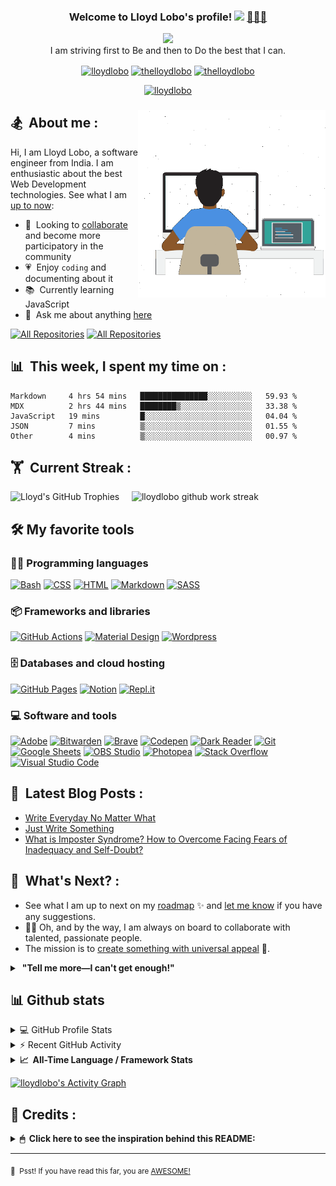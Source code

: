 <h3 align="center">
  Welcome to Lloyd Lobo's profile!
  <a href="https://www.lloydlobo.hashnode.dev.com/" target="\_blank" rel="noopener noreferrer"><img src="https://media.giphy.com/media/hvRJCLFzcasrR4ia7z/giphy.gif" width="28"></a>&nbsp;<a href="https://www.lloydlobo.hashnode.dev.com/" target="\_blank" rel="noopener noreferrer">👨🏽‍💻 </a>
</h3>

<!-- Typing SVG by DenverCoder1 - https://github.com/DenverCoder1/readme-typing-svg -->
<p align="center">
	<a href="https://lloydlobo.hashnode.dev/about"><img src="https://readme-typing-svg.herokuapp.com?lines=I+am+a++Front-end+Developer;I+am+a+Writer;I+am+a+Life-Long+Learner;I+am+a+Psychology+Nerd;I+am+a+Design+Aficionado;I+am+a+Musician;I+am+a+Generalist;I+am+a+Failure;I+am+a+Tree+Hugger+🤣;I+am+a+Misfit;I+am+a+Doggie+and+Kittie+Lover;I+am+a+Nobody;What+am+I?+🤔&font=Fira%20Code&center=true&width=440&height=45&color=2ea043&vCenter=true&size=22&duration=4000"></a>
	</br>
	I am striving first to Be and then to Do the best that I can.

<p align="center">
    <!-- <a href="https://dev.to/lloydlobo" target="blank"><img align="center" src="https://cdn.jsdelivr.net/npm/simple-icons@3.0.1/icons/dev-dot-to.svg" alt="lloydlobo" height="30" width="40" /></a> -->
    <a href="https://lloydlobo.hashnode.dev" target="blank"><img align="center"
            src="https://cdn.hashnode.com/res/hashnode/image/upload/v1592752137870/scHk9tTaA.png?auto=compress"
            alt="lloydlobo" height="30" width="30" /></a>
    <a href="https://twitter.com/thelloydlobo" target="blank"><img align="center"
            src="https://raw.githubusercontent.com/rahuldkjain/github-profile-readme-generator/master/src/images/icons/Social/twitter.svg"
            alt="thelloydlobo" height="30" width="40" /></a>
    <a href="https://linkedin.com/in/thelloydlobo" target="blank"><img align="center"
            src="https://raw.githubusercontent.com/rahuldkjain/github-profile-readme-generator/master/src/images/icons/Social/linked-in-alt.svg"
            alt="thelloydlobo" height="30" width="40" /></a>
    <!-- <a href="https://stackoverflow.com/users/4214976" target="blank"><img align="center" src="https://raw.githubusercontent.com/rahuldkjain/github-profile-readme-generator/master/src/images/icons/Social/stack-overflow.svg" alt="4214976" height="30" width="40" /></a> -->
    <!-- <a href="https://instagram.com/gautamkrishnar" target="blank"><img align="center" src="https://raw.githubusercontent.com/rahuldkjain/github-profile-readme-generator/master/src/images/icons/Social/instagram.svg" alt="gautamkrishnar" height="30" width="40" /></a> -->
</p>

<p align="center"> <a target="_blank" rel="noopener noreferrer" href="https://lloydlobo.hashnode.dev/about"><img
            src="https://komarev.com/ghpvc/?username=lloydlobo&label=Profile%20views&color=2ea043&style=flat"
            alt="lloydlobo" /> </a></p>

<!-- Social badges section -->
<!-- Badges with custom icons - https://github.com/DenverCoder1/custom-icon-badges -->
<!-- YouTube stats - https://github.com/DenverCoder1/github-readme-youtube-stats -->
<!-- View counter - https://github.com/DenverCoder1/Simple-View-Counter -->
<!-- Star counter - https://github.com/idealclover/GitHub-Star-Counter -->
<!-- <p align="center">
  <a href="https://www.youtube.com/c/DevProTips?sub_confirmation=1">
  <a href="https://github.com/lloydlobo?tab=repositories&sort=stargazers">
    <img alt="total stars" title="Total stars on GitHub" src="https://custom-icon-badges.herokuapp.com/badge/dynamic/json?logo=star&color=55960c&labelColor=488207&label=Stars&style=for-the-badge&query=%24.stars&url=https://api.github-star-counter.workers.dev/user/lloydlobo"/></a>
  <a href="https://github.com/lloydlobo?tab=followers">
    <img alt="followers" title="Follow me on Github" src="https://custom-icon-badges.herokuapp.com/github/followers/lloydlobo?color=236ad3&labelColor=1155ba&style=for-the-badge&logo=person-add&label=Follow&logoColor=white"/></a>
</p> -->

<!-- LOTTIEFILE GIF: DEVELOPER AT WORK  -->
<h3>
	<p>
		<a target="_blank" rel="noopener noreferrer" href="https://lloydlobo.hashnode.dev/about"><img align="right" height="300"
        width="300" alt="GIF" src="https://github.com/lloydlobo/lloydlobo/blob/main/assets/lloydlobo-banner.gif" />
		</a>
	</p>
</h3>

<!-- ABOUT SECTION -->
<div align="left">
<h2> 🏂 &nbsp;About me :</h3>

<p>
		Hi, I am Lloyd Lobo, a software engineer from India. I am enthusiastic about the best Web Development technologies. See what I am <a target="_blank" rel="noopener noreferrer" href="https://www.polywork.com/lloydlobo">up to now</a>:
</p>
<p>
<ul>
	<li>🤝 &nbsp;Looking to <a target="_blank" rel="noopener noreferrer"
		href="https://lloydlobo.hashnode.dev/collaborate">collaborate</a> and become more participatory in the community</li>
	<li>💗 &nbsp;Enjoy <code>coding</code> and documenting about it</li>
	<li>📚 &nbsp;Currently learning JavaScript</li>
	<li>💬 &nbsp;Ask me about anything <a target="_blank" rel="noopener noreferrer"
			href="https://github.com/lloydlobo/lloydlobo/discussions">here</a></li>
</ul>
</p>
</div>

<!-- ALL REPOS & ALL FORKS Button -->
<p align="left">
  <a href="https://github.com/lloydlobo?tab=repositories&sort=stargazers"><img alt="All Repositories" title="All Repositories" src="https://custom-icon-badges.herokuapp.com/badge/-All%20Repos-2962FF?style=for-the-badge&logoColor=white&logo=repo"/></a>
  <a href="https://github.com/lloydlobo/My-Contributions/blob/main/README.md"><img alt="All Repositories" title="All Repositories" src="https://custom-icon-badges.herokuapp.com/badge/-All%20Forks-2962FF?style=for-the-badge&logoColor=white&logo=fork"/></a>
</p>

## 📊 &nbsp;This week, I spent my time on :

<!--START_SECTION:waka-->

```text
Markdown     4 hrs 54 mins   ███████████████░░░░░░░░░░   59.93 %
MDX          2 hrs 44 mins   ████████▒░░░░░░░░░░░░░░░░   33.38 %
JavaScript   19 mins         █░░░░░░░░░░░░░░░░░░░░░░░░   04.04 %
JSON         7 mins          ▒░░░░░░░░░░░░░░░░░░░░░░░░   01.55 %
Other        4 mins          ▒░░░░░░░░░░░░░░░░░░░░░░░░   00.97 %
```

<!--END_SECTION:waka-->

## 🏋 &nbsp;Current Streak :

<!-- Stats Version 4.0 (with 1. trophy and 2. stat) HTML TABLE -->
<p align="left">
    <img width="395vw"
        src="https://github-profile-trophy.vercel.app/?username=lloydlobo&theme=gruvbox&row=2&column=4&margin-w=15&margin-h=15&no-frame=true"
        alt="Lloyd's GitHub Trophies" />
    &nbsp;
		&nbsp;
    <img align="top" width="395vw" src="https://github-readme-streak-stats.herokuapp.com/?user=lloydlobo&theme=gruvbox&dates=98972d&sideLabels=ebdbb2&stroke=babdc0&sideNums=98972d&hide_border=true"
        alt="lloydlobo github work streak" />
</p>

<!-- TOOLS ==> ALL LANGUAGES, FRAMEWORKS&LIBRARIES, DATABASE&HOSTING, SOFTWARES&TOOLS -->

## 🛠️ My favorite tools

### 👨‍💻 Programming languages

<p>
<!--     <a href="https://github.com/search?q=user%3ADenverCoder1+language%3Aassembly"><img alt="MIPS Assembly" src="https://custom-icon-badges.herokuapp.com/badge/Assembly-525252.svg?logo=asm-hex&logoColor=white"></a> -->
    <a href="https://github.com/search?q=user%3Alloydlobo+language%3Abash"><img alt="Bash" src="https://img.shields.io/badge/Bash-121011.svg?logo=gnu-bash&logoColor=white"></a>
<!--     <a href="https://github.com/search?q=user%3ADenverCoder1+language%3Ac"><img alt="C" src="https://custom-icon-badges.herokuapp.com/badge/C-03599C.svg?logo=c-in-hexagon&logoColor=white"></a> -->
<!--     <a href="https://github.com/search?q=user%3ADenverCoder1+language%3Acpp"><img alt="C++" src="https://custom-icon-badges.herokuapp.com/badge/C++-9C033A.svg?logo=cpp2&logoColor=white"></a> -->
<!--     <a href="https://github.com/search?q=user%3ADenverCoder1+language%3Acsharp"><img alt="C#" src="https://custom-icon-badges.herokuapp.com/badge/C%23-68217A.svg?logo=cs2&logoColor=white"></a> -->
<!--     <a href="https://github.com/search?q=user%3ADenverCoder1+language%3Aceylon"><img alt="Ceylon" src="https://custom-icon-badges.herokuapp.com/badge/Ceylon-E39842.svg?logo=ceylon&logoColor=white"></a> -->
    <a href="https://github.com/search?q=user%3Alloydlobo+language%3Acss"><img alt="CSS" src="https://img.shields.io/badge/CSS-1572B6.svg?logo=css3&logoColor=white"></a>
<!--     <a href="https://github.com/search?q=user%3ADenverCoder1+language%3Adart"><img alt="Dart" src="https://img.shields.io/badge/Dart-15A6C4.svg?logo=dart&logoColor=white"></a> -->
<!--     <a href="https://github.com/search?q=user%3Alloydlobo+language%3Ags"><img alt="Google Apps Script" src="https://custom-icon-badges.herokuapp.com/badge/Google%20Apps%20Script-02569B.svg?logo=color-swatch&logoColor=white"></a> -->
    <a href="https://github.com/search?q=user%3Alloydlobo+language%3Ahtml"><img alt="HTML" src="https://img.shields.io/badge/HTML-E34F26.svg?logo=html5&logoColor=white"></a>
<!--     <a href="https://github.com/search?q=user%3ADenverCoder1+language%3Ajava"><img alt="Java" src="https://img.shields.io/badge/Java-007396.svg?logo=java&logoColor=white"></a> -->
<!--     <a href="https://github.com/search?q=user%3ADenverCoder1+language%3Ajavascript"><img alt="JavaScript" src="https://img.shields.io/badge/JavaScript-F7DF1E.svg?logo=javascript&logoColor=black"></a> -->
<!--     <a href="https://github.com/search?q=user%3ADenverCoder1+language%3Akotlin"><img alt="Kotlin" src="https://img.shields.io/badge/Kotlin-0095D5.svg?logo=Kotlin&logoColor=white"></a> -->
<!--     <a href="https://github.com/search?q=user%3Alloydlobo+language%3Atex"><img alt="LaTeX" src="https://img.shields.io/badge/LaTeX-008080.svg?logo=LaTeX&logoColor=white"></a> -->
    <a href="https://github.com/search?q=user%3Alloydlobo+language%3Amarkdown"><img alt="Markdown" src="https://img.shields.io/badge/Markdown-000000.svg?logo=markdown&logoColor=white"></a>
<!--     <a href="https://github.com/search?q=user%3ADenverCoder1+language%3Ajavascript"><img alt="Node.js" src="https://img.shields.io/badge/Node.js-43853D.svg?logo=node.js&logoColor=white"></a> -->
<!--     <a href="https://github.com/search?q=user%3ADenverCoder1+language%3Aphp"><img alt="PHP" src="https://img.shields.io/badge/PHP-777BB4.svg?logo=php&logoColor=white"></a> -->
<!--     <a href="https://github.com/search?q=user%3ADenverCoder1+language%3Aprolog"><img alt="Prolog" src="https://custom-icon-badges.herokuapp.com/badge/Prolog-E61B23.svg?logo=swi-prolog&logoColor=white"></a> -->
<!--     <a href="https://github.com/search?q=user%3ADenverCoder1+language%3Apython"><img alt="Python" src="https://img.shields.io/badge/Python-14354C.svg?logo=python&logoColor=white"></a> -->
<!--     <a href="https://github.com/search?q=user%3ADenverCoder1+language%3Ar"><img alt="R" src="https://img.shields.io/badge/R-276DC3.svg?logo=r&logoColor=white"></a> -->
<!--     <a href="https://github.com/search?q=user%3ADenverCoder1+language%3Aruby"><img alt="Ruby" src="https://img.shields.io/badge/Ruby-CC342D.svg?logo=ruby&logoColor=white"></a> -->
    <a href="https://github.com/search?q=user%3Alloydlobo+language%3Asass"><img alt="SASS" src="https://img.shields.io/badge/Sass-hotpink.svg?logo=SASS&logoColor=white"></a>
<!--     <a href="https://github.com/search?q=user%3ADenverCoder1+language%3Ascratch"><img alt="Scratch" src="https://img.shields.io/badge/Scratch-4D97FF.svg?logo=scratch&logoColor=white"></a> -->
<!--     <a href="https://github.com/search?q=user%3ADenverCoder1+language%3Asql"><img alt="SQL" src="https://custom-icon-badges.herokuapp.com/badge/SQL-025E8C.svg?logo=database&logoColor=white"></a> -->
<!--     <a href="https://github.com/search?q=user%3ADenverCoder1+language%3Asvg"><img alt="SVG+XML" src="https://img.shields.io/badge/SVG%2BXML-e0982c.svg?logo=svg&logoColor=white"></a> -->
<!--     <a href="https://github.com/search?q=user%3ADenverCoder1+language%3AtypeScript"><img alt="TypeScript" src="https://img.shields.io/badge/TypeScript-007ACC.svg?logo=typescript&logoColor=white"></a> -->
</p>

### 📦 Frameworks and libraries

<p>
<!--     <a href="#"><img alt="Arduino" src="https://img.shields.io/badge/-Arduino-00979D?logo=Arduino&logoColor=white"></a> -->
<!--     <a href="#"><img alt="Bootstrap" src="https://img.shields.io/badge/Bootstrap-7952B3.svg?logo=bootstrap&logoColor=white"></a> -->
<!--     <a href="#"><img alt="Cordova" src="https://img.shields.io/badge/-Cordova-E8E8E8?logo=apache-cordova&logoColor=black"></a> -->
<!--     <a href="#"><img alt="Electron" src="https://img.shields.io/badge/Electron-20232e.svg?logo=electron&logoColor=white"></a> -->
<!--     <a href="#"><img alt="Express.js" src="https://img.shields.io/badge/Express.js-404d59.svg?logo=express&logoColor=white"></a> -->
<!--     <a href="#"><img alt="Flutter" src="https://img.shields.io/badge/Flutter-02569B.svg?logo=flutter&logoColor=white"></a> -->
    <a href="#"><img alt="GitHub Actions" src="https://img.shields.io/badge/GitHub%20Actions-2671E5.svg?logo=github%20actions&logoColor=white"></a>
<!--     <a href="#"><img alt="Jest" src="https://img.shields.io/badge/Jest-C21325.svg?logo=jest&logoColor=white"></a> -->
<!--     <a href="#"><img alt="JUnit" src="https://custom-icon-badges.herokuapp.com/badge/JUnit-25A162.svg?logo=check-circle&logoColor=white"></a> -->
<!--     <a href="#"><img alt="Keras" src="https://img.shields.io/badge/Keras-D00000.svg?logo=Keras&logoColor=white"></a> -->
    <a href="#"><img alt="Material Design" src="https://img.shields.io/badge/Material%20Design-0081CB.svg?logo=material-design&logoColor=white"></a>
<!--     <a href="#"><img alt="NumPy" src="https://img.shields.io/badge/Numpy-013243.svg?logo=numpy&logoColor=white"></a> -->
<!--     <a href="#"><img alt="Pandas" src="https://img.shields.io/badge/Pandas-150458.svg?logo=pandas&logoColor=white"></a> -->
<!--     <a href="#"><img alt="PHPUnit" src="https://custom-icon-badges.herokuapp.com/badge/PHPUnit-366488.svg?logo=test-tube&logoColor=white"></a> -->
<!--     <a href="#"><img alt="Pytest" src="https://img.shields.io/badge/Pytest-0A9EDC.svg?logo=pytest&logoColor=white"></a> -->
<!--     <a href="#"><img alt="React" src="https://img.shields.io/badge/React-20232a.svg?logo=react&logoColor=%2361DAFB"></a> -->
<!--     <a href="#"><img alt="SonarLint" src="https://img.shields.io/badge/-SonarLint-CB2029?logo=sonarlint&logoColor=white"></a> -->
<!--     <a href="#"><img alt="Symfony" src="https://img.shields.io/badge/Symfony-111111.svg?logo=symfony&logoColor=white"></a> -->
<!--     <a href="#"><img alt="SymPy" src="https://img.shields.io/badge/Sympy-3B5526.svg?logo=sympy&logoColor=white"></a> -->
<!--     <a href="#"><img alt="TensorFlow" src="https://img.shields.io/badge/TensorFlow-FF6F00.svg?logo=TensorFlow&logoColor=white"></a> -->
    <a href="#"><img alt="Wordpress" src="https://img.shields.io/badge/Wordpress-21759B?logo=wordpress&logoColor=white"></a>
<!--     <a href="#"><img alt="WPF (.Net)" src="https://img.shields.io/badge/WPF-5C2D91?logo=.net&logoColor=white"></a> -->
</p>

### 🗄️ Databases and cloud hosting

<p>
    <a href="#"><img alt="GitHub Pages" src="https://img.shields.io/badge/GitHub%20Pages-327FC7.svg?logo=github&logoColor=white"></a>
<!--     <a href="#"><img alt="Heroku" src="https://img.shields.io/badge/Heroku-430098.svg?logo=heroku&logoColor=white"></a> -->
<!--     <a href="#"><img alt="MongoDB" src ="https://img.shields.io/badge/MongoDB-4ea94b.svg?logo=mongodb&logoColor=white"></a> -->
<!--     <a href="#"><img alt="MySQL" src="https://img.shields.io/badge/MySQL-00f.svg?logo=mysql&logoColor=white"></a> -->
    <a href="#"><img alt="Notion" src="https://img.shields.io/badge/Notion-010101.svg?logo=notion&logoColor=white"></a>
<!--     <a href="#"><img alt="Oracle" src ="https://img.shields.io/badge/Oracle-F00000.svg?logo=oracle&logoColor=white"></a> -->
<!--     <a href="#"><img alt="PostgreSQL" src ="https://img.shields.io/badge/PostgreSQL-316192.svg?logo=postgresql&logoColor=white"></a> -->
    <a href="#"><img alt="Repl.it" src="https://img.shields.io/badge/Repl.it-0D101E.svg?logo=Replit&logoColor=white"></a>
<!--     <a href="#"><img alt="SQLite" src ="https://img.shields.io/badge/SQLite-07405e.svg?logo=sqlite&logoColor=white"></a> -->
<!--     <a href="#"><img alt="Vercel" src="https://img.shields.io/badge/Vercel-000000.svg?logo=vercel&logoColor=white"></a> -->
</p>

### 💻 Software and tools

<p>
    <a href="#"><img alt="Adobe" src="https://img.shields.io/badge/Adobe-FF0000.svg?logo=adobe&logoColor=white"></a>
<!--     <a href="#"><img alt="Android" src="https://img.shields.io/badge/Android-3DDC84?logo=android&logoColor=white"></a> -->
<!--     <a href="#"><img alt="Android Studio" src="https://img.shields.io/badge/Android%20Studio-008678.svg?logo=android-studio&logoColor=white"></a> -->
<!--     <a href="#"><img alt="Arch Linux" src="https://img.shields.io/badge/Arch%20Linux-1793D1.svg?logo=arch-linux&logoColor=white"></a> -->
<!--     <a href="#"><img alt="Audacity" src="https://img.shields.io/badge/-Audacity-0000CC?logo=audacity&logoColor=white"></a> -->
    <a href="#"><img alt="Bitwarden" src="https://img.shields.io/badge/-Bitwarden-175DDC?logo=bitwarden&logoColor=white"></a>
    <a href="#"><img alt="Brave" src="https://img.shields.io/badge/-Brave-FB542B?logo=brave&logoColor=white"></a>
    <a href="#"><img alt="Codepen" src="https://img.shields.io/badge/Codepen-000000.svg?logo=codepen&logoColor=white"></a>
<!--     <a href="#"><img alt="Construct 3" src="https://img.shields.io/badge/Construct%203-00b56a.svg?logo=construct-3&logoColor=white"></a> -->
    <a href="#"><img alt="Dark Reader" src="https://img.shields.io/badge/-Dark%20Reader-141E24?logo=dark-reader&logoColor=white"></a>
    <a href="#"><img alt="Git" src="https://img.shields.io/badge/Git-F05033.svg?logo=git&logoColor=white"></a>
    <a href="#"><img alt="Google Sheets" src="https://img.shields.io/badge/Google%20Sheets-34A853.svg?logo=google%20sheets&logoColor=white"></a>
<!--     <a href="#"><img alt="Inkscape" src="https://img.shields.io/badge/Inkscape-000000?logo=Inkscape&logoColor=white"></a> -->
<!--     <a href="#"><img alt="Jupyter" src="https://img.shields.io/badge/Jupyter-F37626.svg?logo=Jupyter&logoColor=white"></a> -->
<!--     <a href="#"><img alt="Mathematica" src="https://img.shields.io/badge/Mathematica-DD1100.svg?logo=wolfram-mathematica&logoColor=white"></a> -->
    <a href="#"><img alt="OBS Studio" src="https://img.shields.io/badge/-OBS%20Studio-302E31?logo=obs-studio&logoColor=white"></a>
    <a href="#"><img alt="Photopea" src="https://img.shields.io/badge/Photopea-18A497?logo=photopea&logoColor=white"></a>
<!--     <a href="#"><img alt="Postman" src="https://img.shields.io/badge/Postman-FF6C37?logo=postman&logoColor=white"></a> -->
    <a href="#"><img alt="Stack Overflow" src="https://img.shields.io/badge/-Stack%20Overflow-FE7A16?logo=stack-overflow&logoColor=white"></a>
    <a href="#"><img alt="Visual Studio Code" src="https://img.shields.io/badge/Visual%20Studio%20Code-0078d7.svg?logo=visual-studio-code&logoColor=white"></a>
</p>

<!-- END OF TOOLS -->

## 📕 &nbsp;Latest Blog Posts :

<!-- Activity -->
<!-- BLOG-POST-LIST:START -->

- [Write Everyday No Matter What](https://lloydlobo.hashnode.dev/write-everyday-no-matter-what)
- [Just Write Something](https://lloydlobo.hashnode.dev/just-write-something)
- [What is Imposter Syndrome? How to Overcome Facing Fears of Inadequacy and Self-Doubt?](https://medium.com/@thelloydlobo/what-is-imposter-syndrome-how-to-overcome-facing-fears-of-inadequacy-and-self-doubt-700be81a346f?source=rss-dec0b201d40d------2)
<!-- BLOG-POST-LIST:END -->

## 🔭 &nbsp;What's Next? :

- See what I am up to next on my <a target="_blank" rel="noopener noreferrer"
    href="https://lloydlobo.hashnode.dev/now">roadmap</a> ✨ and <a target="_blank" rel="noopener noreferrer"
    href="https://github.com/lloydlobo/lloydlobo/discussions">let me know</a> if you have any suggestions.
- 🙇‍♂️ Oh, and by the way, I am always on board to collaborate with talented, passionate people.
- The mission is to <a target="_blank"
      rel="noopener noreferrer" href="https://lloydlobo.hashnode.dev/collaborate">create something with universal
  appeal</a> 🙌.

<details>
    <summary>&nbsp;<b>"Tell me more—I can't get enough!"</b></summary>
    <br>
    <ul>
			<li>People want something useful and reliable. 🔨</li>
				<li>Open-source technologies help developers build products without any personal profit 🙅 in mind.
					<ul>
						<li>Although there may be some arguments about this.</li> 
						<li>Check out this <a href="https://opensource.google/docs/why/">article by Google</a> 🤓 about "Why
							Open Source".</li>
					</ul>
				</li>
        <li>The nine qualities of open source contributions 👩‍💻 we need to see are:
            <ul>
                <li>Universal Appeal</li>
                <li>Cater to the Human Nature</li>
                <li>Enjoyable</li>
                <li>Serviceable</li>
                <li>Rather than promoting, Attract</li>
                <li>Reliable</li>
                <li>Non-judgmental</li>
                <li>Adheres to principles of Universal Truth</li>
                <li>Supporting Everyone's Success</li>
            </ul>
        </li>
    </ul>
</details>

## 📊 Github stats

<!-- https://github.com/anuraghazra/github-readme-stats -->
<details> 
  <summary>💻 GitHub Profile Stats</summary>
  <br/>
    <a href="https://github.com/anuraghazra/github-readme-stats"><img alt="lloydlobo's Github Stats" src="https://denvercoder1-github-readme-stats.vercel.app/api/?username=lloydlobo&show_icons=true&count_private=true&theme=react&hide_border=true&bg_color=1F222E&title_color=F85D7F&icon_color=F8D866" height="192px"/></a>
  	<a href="https://github.com/anuraghazra/github-readme-stats"><img alt="lloydlobo's Top Languages" src="https://github-readme-stats.vercel.app/api/top-langs/?username=lloydlobo&langs_count=8&layout=compact&theme=react&hide_border=true&bg_color=1F222E&title_color=F85D7F&icon_color=F8D866&hide=Jupyter%20Notebook" /></a>
  <br/>
  <b>Note:</b> Top languages is only a metric of the languages my public code consists of and doesn't reflect experience or skill level.
</details>

<!-- https://github.com/jamesgeorge007/github-activity-readme -->
<details>
  <summary>⚡ Recent GitHub Activity</summary>
  <br/>

<!--START_SECTION:activity-->

1. 💪 Opened PR [#23495](https://github.com/TheOdinProject/curriculum/pull/23495) in [TheOdinProject/curriculum](https://github.com/TheOdinProject/curriculum)
2. 🎉 Merged PR [#9](https://github.com/lloydlobo/gatsbynetlify/pull/9) in [lloydlobo/gatsbynetlify](https://github.com/lloydlobo/gatsbynetlify)
3. 💪 Opened PR [#9](https://github.com/lloydlobo/gatsbynetlify/pull/9) in [lloydlobo/gatsbynetlify](https://github.com/lloydlobo/gatsbynetlify)
4. 🎉 Merged PR [#8](https://github.com/lloydlobo/gatsbynetlify/pull/8) in [lloydlobo/gatsbynetlify](https://github.com/lloydlobo/gatsbynetlify)
5. ❗️ Closed issue [#7](https://github.com/lloydlobo/gatsbynetlify/issues/7) in [lloydlobo/gatsbynetlify](https://github.com/lloydlobo/gatsbynetlify)
   <!--END_SECTION:activity-->
   </details>

<!-- Codersrank All-Time Language Stats  -->
<details>
    <summary><b>📈&nbsp;&nbsp;All-Time Language&nbsp;/&nbsp;Framework Stats</b></summary>
    <br />
    <a href='https://profile.codersrank.io/user/lloydlobo/'>
        <img
            src='http://cr-skills-chart-widget.azurewebsites.net/api/api?username=lloydlobo&padding=30&skills=angular,batchfile,c,C%23,coffeescript,css,dart,go,html,json,java,javascript,less,mysql,php,pandas,perl,python,reactjs,scss,shell,svelte,swift,typescript,vue&show-other-skills=true&branding=true&tooltip=true&width=640&height=320&bg=fcd755'>
    </a>
</details>

<!-- https://github.com/ashutosh00710/github-readme-activity-graph -->

<a href="https://github.com/ashutosh00710/github-readme-activity-graph"><img alt="lloydlobo's Activity Graph" src="https://denvercoder1-activity-graph.herokuapp.com/graph/?username=lloydlobo&bg_color=1F222E&color=F8D866&line=F85D7F&point=FFFFFF&hide_border=true" /></a>

## 👏&nbsp;Credits :

<details>
    <summary><b>🖱 &nbsp;Click here to see the inspiration behind this README:</b></summary>
    </br>
    <p>🎥 &nbsp;Listed in the order of their appearances, starting from the top::</p>
    <ul>
        <li><a href="https://github.com/DenverCoder1/readme-typing-svg">DenverCoder1/readme-typing-svg</a></li>
        <li><a href="https://komarev.com/ghpvc">antonkomarev/github-profile-views-counter</a></li>
				<li><a href="https://lottiefiles.com/36121-developer-at-work">"Emad Moradian - Developer at work" (Customized GIF)</a></li>
        <li><a href="https://github.com/gautamkrishnar/blog-post-workflow">gautamkrishnar/blog-post-workflow</a></li>
        <li><a href="https://github.com/athul/waka-readme#new-to-wakatime">athul/waka-readme</a></li>
        <li><a href="https://github.com/codersrank-org/skills-chart-widget">codersrank-org/skills-chart-widget</a></li>
<!--         <li><a href="https://github.com/anuraghazra/github-readme-stats">anuraghazra/github-readme-stats</a></li> -->
        <li><a href="https://github.com/ryo-ma/github-profile-trophy/">ryo-ma/github-profile-trophy</a></li>
        <li><a href="https://github.com/DenverCoder1/github-readme-streak-stats">DenverCoder1/github-readme-streak-stats</a></li>
        <li><a href="https://github.com/ABSphreak/readme-jokes">ABSphreak/readme-jokes</a></li>
    </ul>
    <!-- <h3 id="-nbsp-find-me-around-the-web-">🌎 &nbsp;Find me around the web :</h3>
    <ul>
        <li>📖 &nbsp;Learning to <code>code</code> in public on <a target="_blank" rel="noopener noreferrer"
                href="https://lloydlobo.hashnode.dev">lloydlobo.com</a> <a target="_blank" rel="noopener noreferrer"
                href="https://lloydlobo.hashnode.dev">&nbsp;✍🏾</a> <span>&nbsp;</span> or <a target="_blank"
                rel="noopener noreferrer" href="https://twitter.com/thelloydlobo">Twitter</a> <a target="_blank"
                rel="noopener noreferrer" href="https://twitter.com/thelloydlobo"><img alt="Lloyd Lobo | Twitter"
                    width="21px" src="https://raw.githubusercontent.com/lloydlobo/lloydlobo/main/assets/twitter.svg"
                    style="padding-right: 5px;" /></a></li>
        <li>🏓 &nbsp;Tinkering with interactions on <a target="_blank" rel="noopener noreferrer"
                href="https://codepen.io/lloydlobo">Codepen</a></li>
        <li>💼 &nbsp;Sharing updates on <a target="_blank" rel="noopener noreferrer"
                href="https://www.linkedin.com/in/thelloydlobo/">LinkedIn</a></li>
    </ul> -->
</details>

<!-- README Jokes -->
<!-- <img height="130vw" width="395vw" src="https://readme-jokes.vercel.app/api?&theme=gruvbox&hideBorder=true&borderColor=%23babdc0&textColor=%2398972d&aColor=%2398972d&qColor=%23ebdbb2" /> -->

<!-- Social icons section -->
<!-- <p align="center">
  <a href="https://www.youtube.com/c/DevProTips"><img width="32px" alt="Youtube" title="Youtube" src="https://i.imgur.com/qiXu7b2.png"/></a>
  &#8287;&#8287;&#8287;&#8287;&#8287;
  <a href="https://twitter.com/DenverCoder1"><img width="32px" alt="Twitter" title="Twitter" src="https://i.imgur.com/OXZM1L6.png"/></a>
  &#8287;&#8287;&#8287;&#8287;&#8287;
  <a href="https://discord.gg/fPrdqh3Zfu" alt="Dev Pro Tips Discussion & Support Server"><img width="32px" src="https://i.imgur.com/OViZO8J.png"/></a>
  &#8287;&#8287;&#8287;&#8287;&#8287;
  <a href="https://dev.to/denvercoder1"><img width="32px" alt="Dev.to" title="DenverCoder1 Dev.to" src="https://i.imgur.com/mVm29vK.png"></a>
  &#8287;&#8287;&#8287;&#8287;&#8287;
  <a href="https://ko-fi.com/jlawrence"><img width="32px" alt="Ko-fi" title="Buy me a coffee" src="https://i.imgur.com/PpLeD3K.png"/></a>
  &#8287;&#8287;&#8287;&#8287;&#8287;
  <a href="http://eyl327.mywebcommunity.org/promos/"><img width="32px" alt="Free Stuff" title="Free gifts for you" src="https://i.imgur.com/0uVwkoZ.png"/></a>
</p> -->

<!-- ## 🔗 &nbsp;Connect with me : -->

---

<!-- Surprise!  -->

<sub>🤫 <span>&nbsp;</span>Psst! If you have read this far, you are <a target="_blank" rel="noopener noreferrer"
        href="https://youtu.be/b-E2tcRlgsU?t=183">AWESOME!</a></sub>

<!--
Made with 🖤
🙇‍♂️🎤⬇️
-->

<!--  -->
<!-- Junkyard -->
<!--  -->

<!-- Typing SVG -->
<!-- [![TypingSVG](https://readme-typing-svg.herokuapp.com?font=Helvetica&color=%2358A6FF&size=16&duration=4000&lines=I+am+a++Front-end+Developer;I+am+a+Writer;I+am+a+Life-Long+Learner;I+am+a+Psychology+Nerd;I+am+a+Design+Aficionado;I+am+a+Musician;I+am+a+Generalist;I+am+a+Failure;I+am+a+Tree+Hugger+🤣;I+am+a+Misfit;I+am+a+Doggie+and+Kittie+Lover;I+am+a+Nobody;What+am+I?+🤔)](https://lloydlobo.hashnode.dev/about)&nbsp;</br> -->

<!-- Stats v2.0 Language and Repositories  -->
<!--     <p align="center">
        <a target="_blank" rel="noopener noreferrer" href="https://github.com/lloydlobo">
            <img width="30%"
                src="https://github-readme-stats.vercel.app/api/pin/?username=lloydlobo&repo=lloydlobo&theme=dracula" />
        </a>
        &nbsp
        &nbsp
        <a target="_blank" rel="noopener noreferrer" href="https://github.com/lloydlobo">
            <img width="30%"
                src="https://github-readme-stats.vercel.app/api/pin/?username=lloydlobo&repo=lloydlobo&theme=dracula" />
        </a>
        &nbsp
        &nbsp
        <img width="30%"
            src="https://github-readme-stats.vercel.app/api/top-langs/?username=lloydlobo&layout=compact&theme=dracula&locale=en&show_icons=true"
            alt="lloydlobo most used languages" />
    </p> -->

<!--  Footer -->
<!-- <a target="_blank" rel="noopener noreferrer" href="https://lloydlobo.netlify.com">
    <img align="left" alt="@lloydlobo | GitHub profile views"
        src="https://komarev.com/ghpvc/?username=lloydlobo&label=Profile%20views&color=2ea043&style=flat" />
</a> -->
<!-- <p align="left">
	<a target="_blank" rel="noopener noreferrer" href="https://twitter.com/thelloydlobo">
			<img align="right" alt="Lloyd Lobo | Twitter" width="21px"
					src="https://raw.githubusercontent.com/lloydlobo/lloydlobo/main/assets/twitter.svg" />
	</a>
	<a target="_blank" rel="noopener noreferrer" href="https://codesandbox.io/u/lloydlobo">
			<img align="right" alt="Lloyd Lobo | CodeSandbox" width="20px"
					src="https://raw.githubusercontent.com/lloydlobo/lloydlobo/main/assets/codesandbox.svg" />
	</a>
</p> -->

<!--
Context	URL
Dark Theme	![GitHub Light](https://github.com/github-light.png#gh-dark-mode-only)
Light Theme	![GitHub Dark](https://github.com/github-dark.png#gh-light-mode-only) -->
<!-- Markdown -->

<!-- Stats Version 1.0 (with 1. stat and 2. stat) -->

<!-- | <a target="_blank" rel="noopener noreferrer" href="https://github.com/lloydlobo/lloydlobo"><img align="center" src="https://github-readme-stats.vercel.app/api?username=lloydlobo&show_icons=true&theme=dracula&hide_border=true&include_all_commits=true" alt="Lloyd's GitHub stats" /></a> | <a target="_blank" rel="noopener noreferrer" href="https://github.com/lloydlobo/lloydlobo"><img align="center" src="https://github-readme-stats.vercel.app/api/top-langs/?username=lloydlobo&layout=compact&theme=dracula&hide_border=true" /></a> |
| ---- | -------------------------------------------------------------------------------------------------------------------------------------------------------------------------------------------------------------------------------------------------------------------------------------------- | -------------------------------------------------------------------------------------------------------------------------------------------------------------------------------------------------------------------------------------------------- | -->

<!-- </br> -->

<!-- ### 🍿 Top Repositories: -->

<!-- <a target="_blank" rel="noopener noreferrer" href="https://github.com/lloydlobo">
  <img align="center" src="https://github-readme-stats.vercel.app/api/pin/?username=lloydlobo&repo=lloydlobo&theme=dracula" />
</a>
<a target="_blank" rel="noopener noreferrer" href="https://github.com/lloydlobo/lloydlobo.github.io">
  <img align="center" src="https://github-readme-stats.vercel.app/api/pin/?username=lloydlobo&repo=lloydlobo.github.io&theme=dracula" />
</a> -->

<!-- #### Recent Activity -->

<!--START_SECTION:activity-->

<!--END_SECTION:activity-->

<!-- Stats Version 4.0 (with 1. trophy and 2. stat) HTML TABLE -->
<!-- <p align="center">
  <img width="48%" src="https://github-profile-trophy.vercel.app/?username=lloydlobo&theme=gruvbox&column=3&margin-w=15" alt="Lloyd's GitHub Trophies" />
	&nbsp
  <img align="top" width="48%" src="https://github-readme-stats.vercel.app/api/top-langs/?username=lloydlobo&layout=compact&theme=dracula&hide_border=true" /></span>
</p> -->

<!-- Stats v1.0 Language and Repositories  -->
<!-- |<img align="center" src="https://github-readme-stats.vercel.app/api/top-langs/?username=lloydlobo&layout=compact&theme=dracula&hide_border=true&locale=en&show_icons=true" alt="lloydlobo most used languages" />|<a target="_blank" rel="noopener noreferrer" href="https://github.com/lloydlobo"><img align="center" src="https://github-readme-stats.vercel.app/api/pin/?username=lloydlobo&repo=lloydlobo&theme=dracula" /></a>|<a target="_blank" rel="noopener noreferrer" href="https://github.com/lloydlobo"><img align="center" src="https://github-readme-stats.vercel.app/api/pin/?username=lloydlobo&repo=lloydlobo&theme=dracula" /></a>|
|:--|:--:|--:| -->
<!-- CLOJURE -->
